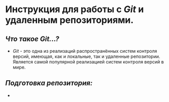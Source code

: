 # Инструкция для работы с *Git* и удаленным репозиториями.

## *Что такое Git...?*
+ *Git* - это одна из реализаций распространённых систем контроля версий, имеющая, как и локальные, так и удаленные репозитории. Является самой популярной реализацией систем контроля версий в мире.

## *Подготовка репозитория:*
+ 
